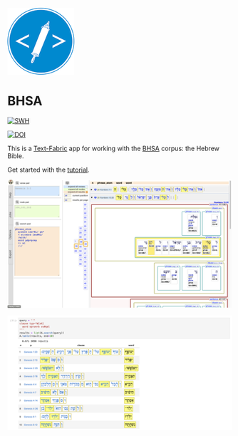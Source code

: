 ![logo](code/static/logo.png)

# BHSA

[![SWH](https://archive.softwareheritage.org/badge/origin/https://github.com/annotation/app-bhsa/)](https://archive.softwareheritage.org/browse/origin/https://github.com/annotation/app-bhsa/)

[![DOI](https://zenodo.org/badge/161639222.svg)](https://zenodo.org/badge/latestdoi/161639222)

This is a
[Text-Fabric](https://github.com/annotation/text-fabric) app
for working with the
[BHSA](https://etcbc.github.io/bhsa/) corpus: the Hebrew Bible.

Get started with the
[tutorial](https://nbviewer.jupyter.org/github/annotation/tutorials/blob/master/bhsa/start.ipynb).


![shot](images/shot.png)

![jup](images/jup.png)
